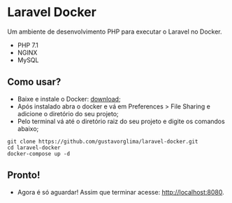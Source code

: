# Laravel Docker
Um ambiente de desenvolvimento PHP para executar o Laravel no Docker.

 * PHP 7.1
 * NGINX
 * MySQL

## Como usar?
* Baixe e instale o Docker: [download](https://store.docker.com/search?offering=community&q=&type=edition);
* Após instalado abra o docker e vá em Preferences > File Sharing e adicione o diretório do seu projeto;
* Pelo terminal vá até o diretório raiz do seu projeto e digite os comandos abaixo;

```
git clone https://github.com/gustavorglima/laravel-docker.git
cd laravel-docker
docker-compose up -d
```

## Pronto!
* Agora é só aguardar! Assim que terminar acesse: [http://localhost:8080](http://localhost:8080).
